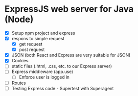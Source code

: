 ExpressJS web server for Java (Node)
====================================

* [x] Setup npm project and express
* [x] respons to simple request
  * [x] get request
  * [x] post request
* [x] JSON (both React and Express are very suitable for JSON)
* [x] Cookies
* [ ] static files (.html, .css, etc. to our Express server)
* [ ] Express middleware (app.use)
  * [ ] Enforce user is logged in
* [ ] Routes
* [ ] Testing Express code - Supertest with Superagent 
